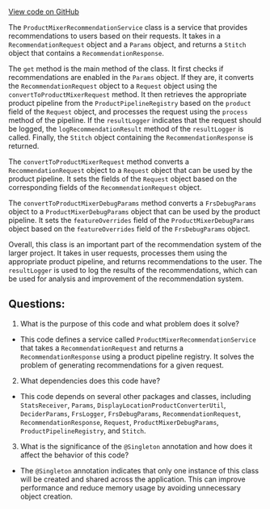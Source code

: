 [View code on GitHub](https://github.com/misbahsy/the-algorithm/follow-recommendations-service/server/src/main/scala/com/twitter/follow_recommendations/services/ProductMixerRecommendationService.scala)

The `ProductMixerRecommendationService` class is a service that provides recommendations to users based on their requests. It takes in a `RecommendationRequest` object and a `Params` object, and returns a `Stitch` object that contains a `RecommendationResponse`. 

The `get` method is the main method of the class. It first checks if recommendations are enabled in the `Params` object. If they are, it converts the `RecommendationRequest` object to a `Request` object using the `convertToProductMixerRequest` method. It then retrieves the appropriate product pipeline from the `ProductPipelineRegistry` based on the `product` field of the `Request` object, and processes the request using the `process` method of the pipeline. If the `resultLogger` indicates that the request should be logged, the `logRecommendationResult` method of the `resultLogger` is called. Finally, the `Stitch` object containing the `RecommendationResponse` is returned.

The `convertToProductMixerRequest` method converts a `RecommendationRequest` object to a `Request` object that can be used by the product pipeline. It sets the fields of the `Request` object based on the corresponding fields of the `RecommendationRequest` object.

The `convertToProductMixerDebugParams` method converts a `FrsDebugParams` object to a `ProductMixerDebugParams` object that can be used by the product pipeline. It sets the `featureOverrides` field of the `ProductMixerDebugParams` object based on the `featureOverrides` field of the `FrsDebugParams` object.

Overall, this class is an important part of the recommendation system of the larger project. It takes in user requests, processes them using the appropriate product pipeline, and returns recommendations to the user. The `resultLogger` is used to log the results of the recommendations, which can be used for analysis and improvement of the recommendation system.
## Questions: 
 1. What is the purpose of this code and what problem does it solve?
- This code defines a service called `ProductMixerRecommendationService` that takes a `RecommendationRequest` and returns a `RecommendationResponse` using a product pipeline registry. It solves the problem of generating recommendations for a given request.

2. What dependencies does this code have?
- This code depends on several other packages and classes, including `StatsReceiver`, `Params`, `DisplayLocationProductConverterUtil`, `DeciderParams`, `FrsLogger`, `FrsDebugParams`, `RecommendationRequest`, `RecommendationResponse`, `Request`, `ProductMixerDebugParams`, `ProductPipelineRegistry`, and `Stitch`.

3. What is the significance of the `@Singleton` annotation and how does it affect the behavior of this code?
- The `@Singleton` annotation indicates that only one instance of this class will be created and shared across the application. This can improve performance and reduce memory usage by avoiding unnecessary object creation.
